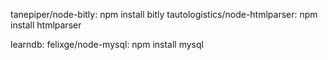 tanepiper/node-bitly: npm install bitly
tautologistics/node-htmlparser: npm install htmlparser

learndb:
felixge/node-mysql:  npm install mysql
